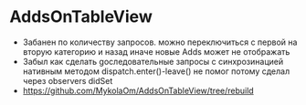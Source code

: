 # AddsOnTableView
* Забанен по количеству запросов. можно переключиться с первой на вторую категорию и назад иначе новые Adds может не отображать
* Забыл как сделать gоследовательные запросы c синхрозинацией нативным методом dispatch.enter()-leave() не помог потому сделал через observers didSet
* https://github.com/MykolaOm/AddsOnTableView/tree/rebuild
